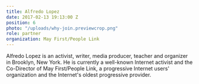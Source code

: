 ```yaml
---
title: Alfredo Lopez
date: 2017-02-13 19:13:00 Z
position: 6
photo: "/uploads/why-join.previewcrop.png"
role: partner
organization: May First/People Link
---
```


Alfredo Lopez is an activist, writer, media producer, teacher and organizer in Brooklyn, New York. He is currently a well-known Internet activist and the Co-Director of May First/People Link, a progressive Internet users' organization and the Internet's oldest progressive provider.